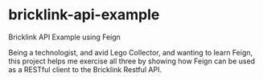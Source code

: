 # bricklink-api-example
Bricklink API Example using Feign

Being a technologist, and avid Lego Collector, and wanting to learn Feign, this project helps me exercise all three by showing how Feign can be used as a RESTful client to the Bricklink Restful API.
